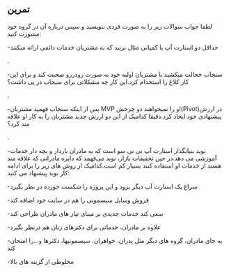 ## تمرین

لطفا جواب سوالات زیر را به صورت فردی بنویسید و سپس درباره آن در گروه خود مشورت کنید:

-حداقل دو استارت آپ یا کمپانی مثال بزنید که به مشتریان خدمات دائمی ارائه میکنند

.

-سنجاب خجالت میکشید با مشتریان اولیه خود به صورت رودررو صحبت کند و برای این کار کلاغ را استخدام کرد.این کار چه مشکلاتی برای سنجاب در پی داشت؟

.

-پس از اینکه سنجاب فهمید مشتریان MVP او را نمیخواهند دو چرخش\(Pivot\)در ارزش پیشنهادی خود ایجاد کرد.دقیقا کدامیک از این دو ارزش جدید مشتریان را به کار او علاقه مند کرد؟

.

-نوید بنیانگذار استارت آپ نی نی سو است که به مادران باردار و بچه دار خدمات آموزشی می دهد.در حین تحقیقات بازار، نوید می‌فهمد که دایره مادرانی که علاقه مند هستد از خدمات او استفاده کنند بسیار کم است.کدامیک از روش های زیر را برای ادامه کار نوید پیشنهاد می کنید:

-سراغ یک استارت آپ دیگر برود و این پروژه را شکست خورده در نظر بگیرد

-فروش وسایل سیسمونی را هم در سایت خود اضافه کند

-سعی کند خدمات جدیدی بر مبنای نیاز های مادران طراحی کند

-علاوه بر مادران، خدماتی برای دکترهای زنان هم درنظر بگیرد

-به جای مادران، گروه های دیگر مثل پدران، خواهران، سیسمونیها، دکترها و...را امتحان کند

-مخلوطی از گزینه های بالا

 

